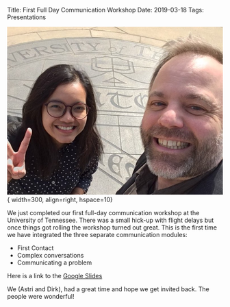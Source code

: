 Title: First Full Day Communication Workshop
Date: 2019-03-18
Tags: Presentations

![UTC picture](./images/TN_Facilitators.jpg){ width=300, align=right, hspace=10}

We just completed our first full-day communication workshop at the University of Tennessee. There was a small hick-up with flight delays but once things got rolling the workshop turned out great.  This is the first time we have integrated the three separate communication modules:

- First Contact
- Complex conversations
- Communicating a problem

Here is a link to the [Google Slides](https://docs.google.com/presentation/d/1TPq0yFWgpQMjA96AHrnT6WKi32wX4uMn7YMxB2mjItI/edit?usp=sharing)

We (Astri and Dirk), had a great time and hope we get invited back. The people were wonderful!
